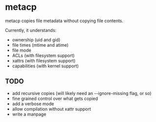 # metacp

metacp copies file metadata without copying file contents.

Currently, it understands:

* ownership (uid and gid)
* file times (mtime and atime)
* file mode
* ACLs (with filesystem support)
* xattrs (with filesystem support)
* capabilities (with kernel support)

## TODO

* add recursive copies (will likely need an --ignore-missing flag, or so)
* fine grained control over what gets copied
* add a verbose mode
* allow compilation without xattr support
* write a manpage

